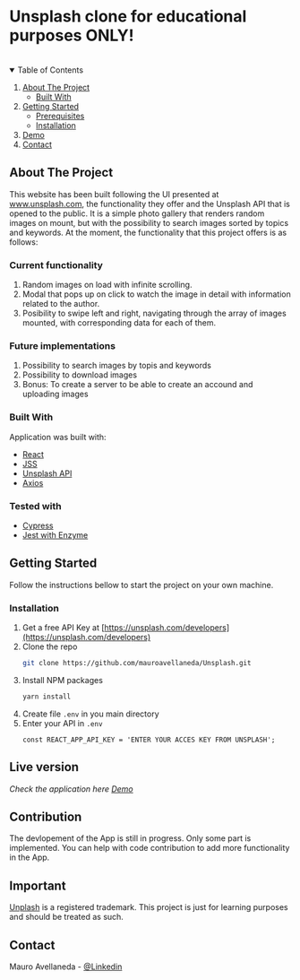 
# Unsplash clone for educational purposes ONLY!

<br/>
<details open="open">
  <summary>Table of Contents</summary>
  <ol>
    <li>
      <a href="#about-the-project">About The Project</a>
      <ul>
        <li><a href="#built-with">Built With</a></li>
      </ul>
    </li>
    <li>
      <a href="#getting-started">Getting Started</a>
      <ul>
        <li><a href="#prerequisites">Prerequisites</a></li>
        <li><a href="#installation">Installation</a></li>
      </ul>
    </li>
    <li><a href="#demo">Demo</a></li>
    <li><a href="#contact">Contact</a></li>
  </ol>
</details>



## About The Project


This website has been built following the UI presented at www.unsplash.com, the functionality they offer and the Unsplash API that is opened to the public. 
It is a simple photo gallery that renders random images on mount, but with the possibility to search images sorted by topics and keywords. 
At the moment, the functionality that this project offers is as follows:

### Current functionality

1) Random images on load with infinite scrolling.
2) Modal that pops up on click to watch the image in detail with information related to the author.
3) Posibility to swipe left and right, navigating through the array of images mounted, with corresponding data for each of them.

### Future implementations

1) Possibility to search images by topis and keywords 
2) Possibility to download images
3) Bonus: To create a server to be able to create an accound and uploading images




### Built With

Application was built with:

-   [React](https://reactjs.org/)
-   [JSS](https://cssinjs.org/)
-   [Unsplash API](https://unsplash.com/developers)
-   [Axios](https://github.com/axios/axios)

### Tested with

- [Cypress](https://www.cypress.io/)
- [Jest with Enzyme](https://enzymejs.github.io/enzyme/docs/guides/jest.html)



## Getting Started

Follow the instructions bellow to start the project on your own machine.



### Installation

1. Get a free API Key at [https://unsplash.com/developers](https://unsplash.com/developers)
2. Clone the repo
    ```sh
    git clone https://github.com/mauroavellaneda/Unsplash.git
    ```
3. Install NPM packages
    ```sh
    yarn install
    ```
4. Create file `.env` in you main directory
5. Enter your API in `.env`
    ```JS
    const REACT_APP_API_KEY = 'ENTER YOUR ACCES KEY FROM UNSPLASH';
    ```



## Live version

_Check the application here [Demo](https://unsplash-challenge.netlify.app)_


## Contribution

The devlopement of the App is still in progress. Only some part is implemented. You can help with 
code contribution to add more functionality in the App.



## Important 

[Unplash](https://unsplash.com) is a registered trademark. This project is just for learning purposes and should be treated as such.



## Contact

Mauro Avellaneda - [@Linkedin](https://www.linkedin.com/in/mauro-avellaneda-b9539a18a/) 

